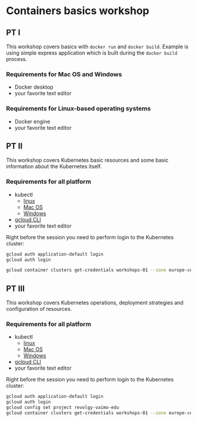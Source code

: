 # Containers basics workshop

## PT I

This workshop covers basics with `docker run` and `docker build`.
Example is using simple express application which is built during
the `docker build` process.

### Requirements for Mac OS and Windows

- Docker desktop
- your favorite text editor

### Requirements for Linux-based operating systems

- Docker engine
- your favorite text editor

## PT II

This workshop covers Kubernetes basic resources and some basic
information about the Kubernetes itself.

### Requirements for all platform

- kubectl
    - [linux](https://kubernetes.io/docs/tasks/tools/install-kubectl-linux/)
    - [Mac OS](https://kubernetes.io/docs/tasks/tools/install-kubectl-macos/)
    - [Windows](https://kubernetes.io/docs/tasks/tools/install-kubectl-windows/)
- [gcloud CLI](https://cloud.google.com/sdk/docs/install)
- your favorite text editor

Right before the session you need to perform login to the
Kubernetes cluster:

```bash
gcloud auth application-default login
gcloud auth login

gcloud container clusters get-credentials workshops-01 --zone europe-central2-a --project revolgy-vaimo-edu
```

## PT III

This workshop covers Kubernetes operations, deployment strategies
and configuration of resources.

### Requirements for all platform

- kubectl
    - [linux](https://kubernetes.io/docs/tasks/tools/install-kubectl-linux/)
    - [Mac OS](https://kubernetes.io/docs/tasks/tools/install-kubectl-macos/)
    - [Windows](https://kubernetes.io/docs/tasks/tools/install-kubectl-windows/)
- [gcloud CLI](https://cloud.google.com/sdk/docs/install)
- your favorite text editor

Right before the session you need to perform login to the
Kubernetes cluster:

```bash
gcloud auth application-default login
gcloud auth login
gcloud config set project revolgy-vaimo-edu
gcloud container clusters get-credentials workshops-01 --zone europe-central2-a --project revolgy-vaimo-edu
```
